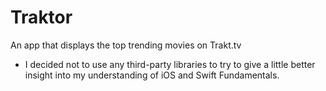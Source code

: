 # Traktor
An app that displays the top trending movies on Trakt.tv

- I decided not to use any third-party libraries to try to give a little better insight into my understanding of iOS and Swift Fundamentals.
